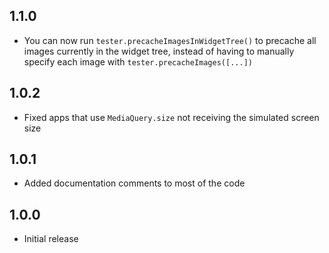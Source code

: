 ## 1.1.0

- You can now run `tester.precacheImagesInWidgetTree()` to precache all images currently in the widget tree, instead of having to manually specify each image with `tester.precacheImages([...])`

## 1.0.2

- Fixed apps that use `MediaQuery.size` not receiving the simulated screen size

## 1.0.1

- Added documentation comments to most of the code

## 1.0.0

- Initial release
